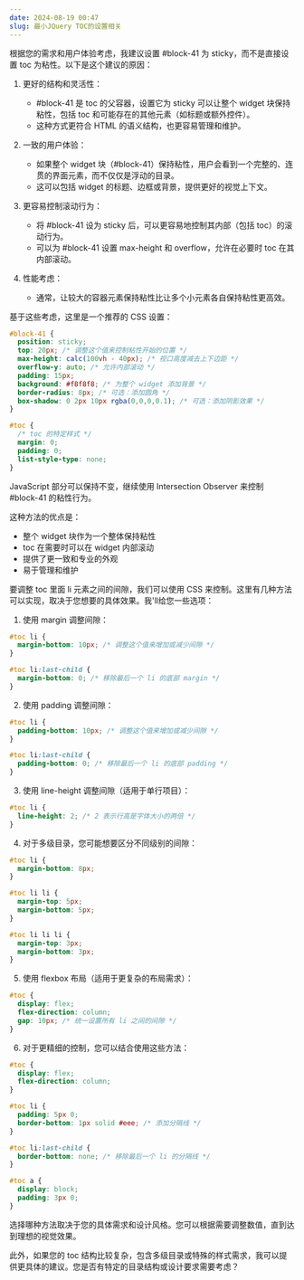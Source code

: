 ```yaml
---
date: 2024-08-19 00:47
slug: 最小JQuery TOC的设置相关
---
```


根据您的需求和用户体验考虑，我建议设置 #block-41 为 sticky，而不是直接设置 toc 为粘性。以下是这个建议的原因：

<!-- truncate -->

1. 更好的结构和灵活性：
   - #block-41 是 toc 的父容器，设置它为 sticky 可以让整个 widget 块保持粘性，包括 toc 和可能存在的其他元素（如标题或额外控件）。
   - 这种方式更符合 HTML 的语义结构，也更容易管理和维护。

2. 一致的用户体验：
   - 如果整个 widget 块（#block-41）保持粘性，用户会看到一个完整的、连贯的界面元素，而不仅仅是浮动的目录。
   - 这可以包括 widget 的标题、边框或背景，提供更好的视觉上下文。

3. 更容易控制滚动行为：
   - 将 #block-41 设为 sticky 后，可以更容易地控制其内部（包括 toc）的滚动行为。
   - 可以为 #block-41 设置 max-height 和 overflow，允许在必要时 toc 在其内部滚动。

4. 性能考虑：
   - 通常，让较大的容器元素保持粘性比让多个小元素各自保持粘性更高效。

基于这些考虑，这里是一个推荐的 CSS 设置：

```css
#block-41 {
  position: sticky;
  top: 20px; /* 调整这个值来控制粘性开始的位置 */
  max-height: calc(100vh - 40px); /* 视口高度减去上下边距 */
  overflow-y: auto; /* 允许内部滚动 */
  padding: 15px;
  background: #f8f8f8; /* 为整个 widget 添加背景 */
  border-radius: 8px; /* 可选：添加圆角 */
  box-shadow: 0 2px 10px rgba(0,0,0,0.1); /* 可选：添加阴影效果 */
}

#toc {
  /* toc 的特定样式 */
  margin: 0;
  padding: 0;
  list-style-type: none;
}
```

JavaScript 部分可以保持不变，继续使用 Intersection Observer 来控制 #block-41 的粘性行为。

这种方法的优点是：
- 整个 widget 块作为一个整体保持粘性
- toc 在需要时可以在 widget 内部滚动
- 提供了更一致和专业的外观
- 易于管理和维护



要调整 toc 里面 li 元素之间的间隙，我们可以使用 CSS 来控制。这里有几种方法可以实现，取决于您想要的具体效果。我'll给您一些选项：

1. 使用 margin 调整间隙：

```css
#toc li {
  margin-bottom: 10px; /* 调整这个值来增加或减少间隙 */
}

#toc li:last-child {
  margin-bottom: 0; /* 移除最后一个 li 的底部 margin */
}
```

2. 使用 padding 调整间隙：

```css
#toc li {
  padding-bottom: 10px; /* 调整这个值来增加或减少间隙 */
}

#toc li:last-child {
  padding-bottom: 0; /* 移除最后一个 li 的底部 padding */
}
```

3. 使用 line-height 调整间隙（适用于单行项目）：

```css
#toc li {
  line-height: 2; /* 2 表示行高是字体大小的两倍 */
}
```

4. 对于多级目录，您可能想要区分不同级别的间隙：

```css
#toc li {
  margin-bottom: 8px;
}

#toc li li {
  margin-top: 5px;
  margin-bottom: 5px;
}

#toc li li li {
  margin-top: 3px;
  margin-bottom: 3px;
}
```

5. 使用 flexbox 布局（适用于更复杂的布局需求）：

```css
#toc {
  display: flex;
  flex-direction: column;
  gap: 10px; /* 统一设置所有 li 之间的间隙 */
}
```

6. 对于更精细的控制，您可以结合使用这些方法：

```css
#toc {
  display: flex;
  flex-direction: column;
}

#toc li {
  padding: 5px 0;
  border-bottom: 1px solid #eee; /* 添加分隔线 */
}

#toc li:last-child {
  border-bottom: none; /* 移除最后一个 li 的分隔线 */
}

#toc a {
  display: block;
  padding: 3px 0;
}
```

选择哪种方法取决于您的具体需求和设计风格。您可以根据需要调整数值，直到达到理想的视觉效果。

此外，如果您的 toc 结构比较复杂，包含多级目录或特殊的样式需求，我可以提供更具体的建议。您是否有特定的目录结构或设计要求需要考虑？

